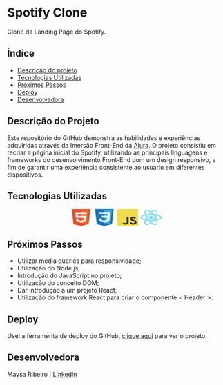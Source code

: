 # Spotify Clone

Clone da Landing Page do Spotify.

## Índice

- [Descrição do projeto](#-descrição-do-projeto)
- [Tecnologias Utilizadas](#-tecnologias-utilizadas)
- [Próximos Passos](#-próximos-passos)
- [Deploy](#-deploy)
- [Desenvolvedora](#-desenvolvedora)

## Descrição do Projeto

Este repositório do GitHub demonstra as habilidades e experiências adquiridas através da Imersão Front-End da [Alura](https://www.alura.com.br/). O projeto consistiu em recriar a página inicial do Spotify, utilizando as principais linguagens e frameworks do desenvolvimento Front-End com um design responsivo, a fim de garantir uma experiência consistente ao usuário em diferentes dispositivos.

## Tecnologias Utilizadas

<div align="center">
    <img align="center" alt="HTML" height="40" width="50" src="https://raw.githubusercontent.com/devicons/devicon/master/icons/html5/html5-original.svg">
    <img align="center" alt="CSS" height="40" width="50" src="https://raw.githubusercontent.com/devicons/devicon/master/icons/css3/css3-original.svg">
    <img align="center" alt="JavaScript" height="40" width="50" src="https://raw.githubusercontent.com/devicons/devicon/master/icons/javascript/javascript-original.svg">
    <img align="center" alt="React" height="40" width="50" src="https://raw.githubusercontent.com/devicons/devicon/master/icons/react/react-original.svg">
</div>

## Próximos Passos

- Utilizar media queries para responsividade;
- Utilização do Node.js;
- Introdução do JavaScript no projeto;
- Utilização do conceito DOM;
- Dar introdução a um projeto React;
- Utilização do framework React para criar o componente < Header >.

## Deploy
 
Usei a ferramenta de deploy do GitHub, <a href= "https://birgifsym.github.io/spotify-clone/" target="_blank">clique aqui</a> para ver o projeto.

## Desenvolvedora

Maysa Ribeiro | [LinkedIn](https://www.linkedin.com/in/maysafigueiraribeiro/)
